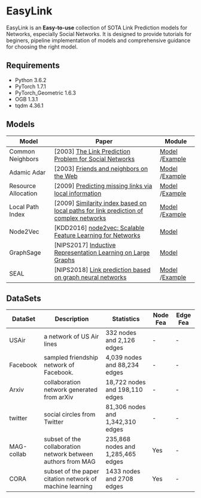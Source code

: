 # EasyLink

EasyLink is an **Easy-to-use** collection of SOTA Link Prediction models for Networks, especially Social Networks. It is designed to provide tutorials for beginers, pipeline implementation of models and comprehensive guidance for choosing the right model.

## Requirements
* Python 3.6.2
* PyTorch 1.7.1
* PyTorch_Geometric 1.6.3
* OGB 1.3.1
* tqdm 4.36.1

## Models
| Model               | Paper                                                        | Module |
| ------------------- | ------------------------------------------------------------ | ------ |
| Common Neighbors | [2003] [The Link Prediction Problem for Social Networks](https://dl.acm.org/doi/pdf/10.1145/956863.956972) | [Model](https://github.com/fs302/EasyLink/blob/main/easylink/model/heuristic_similarity.py#L7) /[Example](https://github.com/fs302/EasyLink/blob/main/easylink/example/ogbl_heuristic_pipe.py)  |
| Adamic Adar         | [2003] [Friends and neighbors on the Web](http://social.cs.uiuc.edu/class/cs591kgk/friendsadamic.pdf) |   [Model](https://github.com/fs302/EasyLink/blob/main/easylink/model/heuristic_similarity.py#L27)  /[Example](https://github.com/fs302/EasyLink/blob/main/easylink/example/ogbl_heuristic_pipe.py)   |
| Resource Allocation | [2009] [Predicting missing links via local information](https://arxiv.org/pdf/0901.0553.pdf) |    [Model](https://github.com/fs302/EasyLink/blob/main/easylink/model/heuristic_similarity.py#L50)  /[Example](https://github.com/fs302/EasyLink/blob/main/easylink/example/ogbl_heuristic_pipe.py)  |
| Local Path Index    | [2009] [Similarity index based on local paths for link prediction of complex networks](https://journals.aps.org/pre/pdf/10.1103/PhysRevE.80.046122) |  [Model](https://github.com/fs302/EasyLink/blob/main/easylink/model/heuristic_similarity.py#L73) /[Example](https://github.com/fs302/EasyLink/blob/main/easylink/example/ogbl_heuristic_pipe.py)|
| Node2Vec            | [KDD2016] [node2vec: Scalable Feature Learning for Networks](https://cs.stanford.edu/~jure/pubs/node2vec-kdd16.pdf) |  [Model](https://github.com/fs302/EasyLink/blob/main/easylink/model/node2vec_link.py) |
| GraphSage           | [NIPS2017] [Inductive Representation Learning on Large Graphs](http://snap.stanford.edu/graphsage/) |   [Model](https://github.com/fs302/EasyLink/blob/main/easylink/model/graphsage_link.py)     |
| SEAL                | [NIPS2018] [Link prediction based on graph neural networks](https://arxiv.org/abs/1802.09691) |   [Model](https://github.com/fs302/EasyLink/blob/main/easylink/model/seal.py)  /[Example](https://github.com/fs302/EasyLink/blob/main/easylink/example/seal_pipe.py) |


## DataSets

| DataSet     | Description                                                  | Statistics                                           | Node Fea | Edge Fea |
| ----------- | ------------------------------------------------------------ | ---------------------------------------------------- | -------- | -------- |
| USAir       | a network of US Air lines                                    | 332 nodes and 2,126 edges                            |-|-|
| Facebook    | sampled friendship network of Facebook.                      | 4,039 nodes and 88,234 edges                         |-|-|
| Arxiv       | collaboration network generated from arXiv                   | 18,722 nodes and 198,110 edges                       |-|-|
| twitter     | social circles from Twitter                                  | 81,306 nodes and 1,342,310 edges                     |-|-|
| MAG-collab  | subset of the collaboration network between authors from MAG | 235,868	nodes and 1,285,465 edges	            | Yes |-|
| CORA  | subset of the paper citation network of machine learning | 1433	nodes and 2708 edges	            | Yes |-|